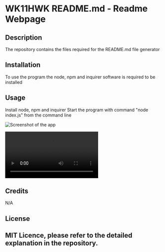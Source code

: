 # WK11HWK README.md  - Readme Webpage
## Description

The repository contains the files required for the README.md file generator

## Installation

To use the program the node, npm and inquirer software is required to be installed

## Usage

Install node, npm and inquirer
Start the program with command "node index.js" from the command line

![Screenshot of the app ](https://paul-codecourse.github.io/HWK11_ReadME_Generator/assets/WK11_readme_image.jpg)

![Demo of the app ](https://paul-codecourse.github.io/HWK11_ReadME_Generator/assets/HWK11_README_Generator_Demo_Video.mp4)

## Credits

N/A

## License

MIT Licence, please refer to the detailed explanation in the repository.
---
